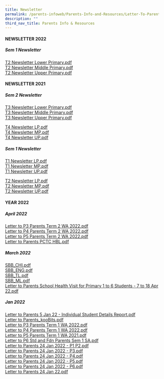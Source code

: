 ```yaml
---
title: Newsletter
permalink: /parents-infoweb/Parents-Info-and-Resources/Letter-To-Parents/
description: ""
third_nav_title: Parents Info & Resources
---
```


#### NEWSLETTER 2022

  
##### Sem 1 Newsletter

[T2 Newsletter Lower Primary.pdf](/files/T2%20Newsletter%20Lower%20Primary.pdf)<br>
[T2 Newsletter Middle Primary.pdf](/files/T2%20Newsletter%20Middle%20Primary.pdf)<br>
[T2 Newsletter Upper Primary.pdf](/files/T2%20Newsletter%20Upper%20Primary.pdf)

#### NEWSLETTER 2021

##### Sem 2 Newsletter

[T3 Newsletter Lower Primary.pdf](/files/T3%20Newsletter%20Lower%20Primary.pdf)<br>
[T3 Newsletter Middle Primary.pdf](/files/T3%20Newsletter%20Middle%20Primary.pdf)<br>
[T3 Newsletter Upper Primary.pdf](/files/T3%20Newsletter%20Upper%20Primary.pdf)

[T4 Newsletter LP.pdf](/files/T4%20Newsletter%20LP.pdf)<br>
[T4 Newsletter MP.pdf](/files/T4%20Newsletter%20MP.pdf)<br>
[T4 Newsletter UP.pdf](/files/T4%20Newsletter%20UP.pdf)

##### Sem 1 Newsletter

[T1 Newsletter LP.pdf](/files/T1%20Newsletter%20LP%20(1).pdf)<br>
[T1 Newsletter MP.pdf](/files/T1%20Newsletter%20MP%20(1).pdf)<br>
[T1 Newsletter UP.pdf](/files/T1%20Newsletter%20UP%20(1).pdf)


[T2 Newsletter LP.pdf](/files/T2%20Newsletter%20LP.pdf)<br>
[T2 Newsletter MP.pdf](/files/T2%20Newsletter%20MP.pdf)<br>
[T2 Newsletter UP.pdf](/files/T2%20Newsletter%20UP.pdf)

#### YEAR 2022

##### April 2022

[Letter to P3 Parents Term 2 WA 2022.pdf](/files/Letter%20to%20P3%20Parents%20Term%202%20WA%202022.pdf)<br>
[Letter to P4 Parents Term 2 WA 2022.pdf](/files/Letter%20to%20P4%20Parents%20Term%202%20WA%202022.pdf)<br>
[Letter to P5 Parents Term 2 WA 2022.pdf](/files/Letter%20to%20P5%20Parents%20Term%202%20WA%202022.pdf)<br>
[Letter to Parents PCTC HBL.pdf](/files/Letter%20to%20Parents%20PCTC%20%20HBL.pdf)


##### March 2022

[SBB_CHI.pdf](/files/SBB_CHI.pdf)<br>
[SBB_ENG.pdf](/files/SBB_ENG.pdf)<BR>
[SBB_TL.pdf](/files/SBB_TL.pdf)<br>
[SBB_ML.pdf](/files/SBB_ML.pdf)<br>
[Letter to Parents School Health Visit for Primary 1 to 6 Students - 7 to 18 Apr 22.pdf](/files/Letter%20to%20Parents%20School%20Health%20Visit%20for%20Primary%201%20to%206%20Students%20-%207%20to%2018%20Apr%2022.pdf)

##### Jan 2022

[Letter to Parents 5 Jan 22 - Individual Student Details Report.pdf](/files/Letter%20to%20Parents%205%20Jan%2022%20-%20Individual%20Student%20Details%20Report.pdf)<br>
[Letter to Parents_kooBits.pdf](/files/Letter%20to%20Parents_kooBits.pdf)<br>
[Letter to P3 Parents Term 1 WA 2022.pdf](/files/Letter%20to%20P3%20Parents%20Term%201%20WA%202022.pdf)<br>
[Letter to P4 Parents Term 1 WA 2022.pdf](/files/Letter%20to%20P4%20Parents%20Term%201%20WA%202022.pdf)<br>
[Letter to P5 Parents Term 1 WA 2021.pdf](/files/Letter%20to%20P5%20Parents%20Term%201%20WA%202021.pdf)<br>
[Letter to P6 Std and Fdn Parents Sem 1 SA.pdf](/files/Letter%20to%20P6%20Std%20and%20Fdn%20Parents%20Sem%201%20SA.pdf)<br>
[Letter to Parents 24 Jan 2022 - P1  P2.pdf](/files/Letter%20to%20Parents%2024%20Jan%202022%20-%20P1%20%20P2.pdf)<br>
[Letter to Parents 24 Jan 2022 - P3.pdf](/files/Letter%20to%20Parents%2024%20Jan%202022%20-%20P3.pdf)<br>
[Letter to Parents 24 Jan 2022 - P4.pdf](/files/Letter%20to%20Parents%2024%20Jan%202022%20-%20P4.pdf)<br>
[Letter to Parents 24 Jan 2022 - P5.pdf](/files/Letter%20to%20Parents%2024%20Jan%202022%20-%20P5.pdf)<br>
[Letter to Parents 24 Jan 2022 - P6.pdf](/files/Letter%20to%20Parents%2024%20Jan%202022%20-%20P6.pdf)<br>
[Letter to Parents 24 Jan 22.pdf](/files/Letter%20to%20Parents%2024%20Jan%2022.pdf)